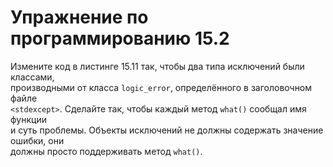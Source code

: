 # Упражнение по программированию 15.2  
Измените код в листинге 15.11 так, чтобы два типа исключений были классами,  
производными от класса `logic_error`, определённого в заголовочном файле  
`<stdexcept>`. Сделайте так, чтобы каждый метод `what()` сообщал имя функции  
и суть проблемы. Объекты исключений не должны содержать значение ошибки, они  
должны просто поддерживать метод `what()`.  

